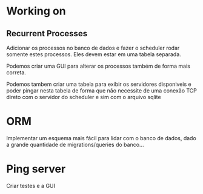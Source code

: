 # Working on

## Recurrent Processes

Adicionar os processos no banco de dados e fazer o scheduler rodar somente estes processos. Eles devem
estar em uma tabela separada.

Podemos criar uma GUI para alterar os processos também de forma mais correta.

Podemos tambem criar uma tabela para exibir os servidores disponiveis e poder
pingar nesta tabela de forma que não necessite de uma conexão TCP direto com o servidor
do scheduler e sim com o arquivo sqlite

# ORM

Implementar um esquema mais fácil para lidar com o banco de dados, dado a grande quantidade de migrations/queries do banco...

# Ping server

Criar testes e a GUI